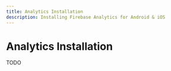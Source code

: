 ```yaml
---
title: Analytics Installation
description: Installing Firebase Analytics for Android & iOS
---
```


# Analytics Installation

TODO

